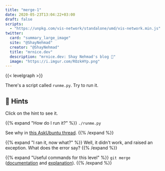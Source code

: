 ```yaml
---
title: "merge-1"
date: 2020-05-23T13:04:22+03:00
draft: false
scripts: 
  - "https://unpkg.com/vis-network/standalone/umd/vis-network.min.js"
twitter:
  card: "summary_large_image"
  site: "@ShayNehmad"
  creator: "@ShayNehmad"
  title: "mrnice.dev"
  description: "mrnice.dev: Shay Nehmad's blog 🧔"
  image: "https://i.imgur.com/ROzkHYp.png"
---
```


{{< levelgraph >}}

There's a script called `runme.py`. Try to run it.

## 🧩 Hints

Click on the hint to see it.

{{% expand "How do I run it?" %}}
`./runme.py`

See why in [this AskUbuntu thread](https://askubuntu.com/questions/320632/why-do-i-need-to-type-before-executing-a-program-in-the-current-directory).
{{% /expand %}}

{{% expand "I ran it, now what?" %}}
Well, it didn't work, and raised an exception. What does the error say?
{{% /expand %}}

{{% expand "Useful commands for this level" %}}
`git merge` ([documentation](https://git-scm.com/docs/git-merge) and [explanation](https://git-scm.com/book/en/v2/Git-Branching-Basic-Branching-and-Merging)).
{{% /expand %}}
